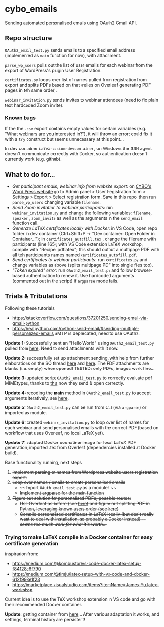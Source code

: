 # cybo_emails
Sending automated personalised emails using OAuth2 Gmail API. 

## Repo structure
`OAuth2_email_test.py` sends emails to a specified email address (implemented as `main` function for now), with attachment. 

`parse_wp_users` pulls out the list of user emails for each webinar from the export of WordPress's plugin User Registration. 

`certificates.py` loops over list of names pulled from registration from export and splits PDFs based on that (relies on Overleaf generating PDF pages in teh same order). 

`webinar_invitation.py` sends invites to webinar attendees (need to fix plain text hardcoded Zoom invite). 

### Known bugs
If the the `.csv` export contains empty values for certain variables (e.g. "What webinars are you interested in?"), it will throw an error; could fix it with a `try` construct but seems unnecessary at this point... 

In dev container `LaTeX-custom-devcontainer`, on Windows the SSH agent doesn't communicate correctly with Docker, so authentication doesn't currently work (e.g. github). 

## What to do for...
 - *Get participant emails, webinar info from website export*: on [CYBO's Word Press website](https://conferenceyoungbotanists.000webhostapp.com/) go to Admin panel > User Registration form > Settings > Export > Select registration form. Save in this repo, then run `parse_wp_users` changing variable `filename`. 
 - *Send Zoom invitation to webinar participants*: run `webinar_invitation.py` and change the following variables: `filename`, `speaker` , `zoom_invite` as well as the arguments in the `send_email` function call. 
 - *Generate LaTeX certificates locally with Docker*: in VS Code, open repo folder in dev container (Ctrl+Shift+P -> "Dev container: Open Folder in Container..."); in `certificates_autofill.tex` , change the filename with participants (line 165); with VS Code extension LaTeX workshop, compile with "Recipe: pdflatex"; this should output a multipage PDF with all teh participants names named `certificates_autofill.pdf`. 
 - *Send certificates to webinar participants*: run `certificates.py` and change variables as above (splits multipage PDF into single files too). 
 - *"Token expired" error*: run `OAuth2_email_test.py` and follow browser-based authentication to renew it. Use hardcoded arguments (commented out in the script) if `argparse` mode fails. 

 ## Trials & Tribulations
 Following these tutorials: 
 - https://stackoverflow.com/questions/37201250/sending-email-via-gmail-python 
 - https://realpython.com/python-send-email/#sending-multiple-personalized-emails 
 SMTP is deprecated, need to use OAuth2. 

 **Update 1:** Successfully sent an "Hello World" using `OAuth2_email_test.py` pulled from [here](https://stackoverflow.com/a/40942045/7722773). Need to send attachments with it now. 

**Update 2:** successfully set up attachment sending, with help from further elaborations on the SO thread [here](https://stackoverflow.com/a/43379469/7722773) and [here](https://stackoverflow.com/a/49620786/7722773). The PDF attachments are blanks (i.e. empty) when opened! TESTED: only PDFs, images work fine...

**Update 3:** updated script `OAuth2_email_test.py` to correctly evaluate pdf MIMEtypes, thanks to [this](https://stackoverflow.com/a/11921241/7722773) now they send & open correctly. 

**Update 4:** recoding the __main__ method in `OAuth2_email_test.py` to accept arguments iteratively, see [here](https://stackoverflow.com/a/42747728/7722773). 

**Update 5:** `OAuth2_email_test.py` can be run from CLI (via `argparse`) or imported as module.  

**Update 6:** created `webinar_invitation.py` to loop over list of names for each webinar and send personalised emails with the correct PDF (based on workflow that uses Overleaf, no local LaTeX yet). 

**Update 7:** adapted Docker coonatiner image for local LaTeX PDF generation, imported .tex from Overleaf (dependencies installed at Docker build). 

Base functionality running, next steps: 
 1. ~~Implement parsing of names from Wordpress website users registration export.~~
 2. ~~Loop over names / emails to create personalised emails~~
    - ~~Import `OAuth_email_test.py` as a module? ~~
    - ~~Implement argparse for the main function~~
 3. ~~Figure out solution for personalised PDFs, possible routes:~~ 
    - ~~Use Overleaf as before (see [here](https://www.overleaf.com/project/660fa8e25e8920231dabd66e)) and figure out splitting PDF in Python, leveraging known users order (see [here](https://stackoverflow.com/questions/70817546/how-do-i-split-a-pdf-using-python-every-page-that-contains-a-set-of-specific-un))~~ 
    - ~~Compile personalised certificates in LaTeX locally (but don't really want to deal with installation, so probably a Docker instead) -- *seems too much work for what it's worth...*~~

### Trying to make LaTeX compile in a Docker container for easy certificate generation
Inspiration from: 
 - https://medium.com/@kombustor/vs-code-docker-latex-setup-f84128c6f790 
 - https://medium.com/@timju/latex-setup-with-vs-code-and-docker-612f998e1f23 
 - https://marketplace.visualstudio.com/items?itemName=James-Yu.latex-workshop 

Current idea is to use the TeX workshop extension in VS code and go with their recommended Docker container. 

**Update**: getting container from [here](https://github.com/qdm12/latexdevcontainer)... After various adaptation it works, and settings, terminal history are persistent! 